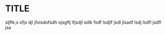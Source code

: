 # TITLE

sljflk;s ofjs djl jfoisdofsdh ojsgflj lfjsdjl sdlk fsdf lsdjlf jsdl jlsadf lsdj lsdfl jsdfl jsa